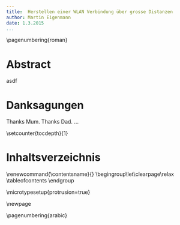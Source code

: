 ```yaml
---
title:  Herstellen einer WLAN Verbindung über grosse Distanzen 
author: Martin Eigenmann
date: 1.3.2015
...
```


<!-- Build: cat capters/* | pandoc -f markdown+yaml_metadata_block+hard_line_breaks+footnotes --filter pandoc-fignos -S -o out.pdf --chapters --bibliography=Citer.bib --latex-engine=pdflatex-->



\pagenumbering{roman}


# Abstract

asdf

# Danksagungen

Thanks Mum.
Thanks Dad.
...


\setcounter{tocdepth}{1}

# Inhaltsverzeichnis 
\renewcommand{\contentsname}{} \begingroup\let\clearpage\relax
\tableofcontents
\endgroup

\microtypesetup{protrusion=true}

\newpage

\pagenumbering{arabic}